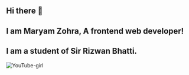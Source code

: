 
## Hi there 👋
## I am Maryam Zohra, A frontend web developer! 

## I am a student of Sir Rizwan Bhatti.
![YouTube-girl](https://github.com/user-attachments/assets/7b815b9b-89e0-4875-a0c6-65969c4c46cc)


